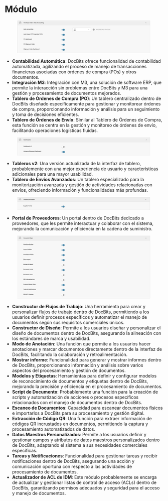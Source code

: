 # Módulo

<figure><img src="../../../../.gitbook/assets/Bildschirmfoto 2024-05-04 um 15.57.42.png" alt=""><figcaption></figcaption></figure>

* **Contabilidad Automática**: DocBits ofrece funcionalidad de contabilidad automatizada, agilizando el proceso de manejo de transacciones financieras asociadas con órdenes de compra (POs) y otros documentos.
* **Integración M3**: Integración con M3, una solución de software ERP, que permite la interacción sin problemas entre DocBits y M3 para una gestión y procesamiento de documentos mejorados.
* **Tablero de Órdenes de Compra (PO)**: Un tablero centralizado dentro de DocBits diseñado específicamente para gestionar y monitorear órdenes de compra, proporcionando información y análisis para un seguimiento y toma de decisiones eficientes.
* **Tablero de Órdenes de Envío**: Similar al Tablero de Órdenes de Compra, esta función se centra en la gestión y monitoreo de órdenes de envío, facilitando operaciones logísticas fluidas.

<figure><img src="../../../../.gitbook/assets/Bildschirmfoto 2024-05-04 um 15.57.52.png" alt=""><figcaption></figcaption></figure>

* **Tableros v2**: Una versión actualizada de la interfaz de tablero, probablemente con una mejor experiencia de usuario y características adicionales para una mayor usabilidad.
* **Tablero de Envíos Avanzados**: Un tablero especializado para la monitorización avanzada y gestión de actividades relacionadas con envíos, ofreciendo información y funcionalidades más profundas.

<figure><img src="../../../../.gitbook/assets/Bildschirmfoto 2024-05-04 um 15.58.02.png" alt=""><figcaption></figcaption></figure>

* **Portal de Proveedores**: Un portal dentro de DocBits dedicado a proveedores, que les permite interactuar y colaborar con el sistema, mejorando la comunicación y eficiencia en la cadena de suministro.

<figure><img src="../../../../.gitbook/assets/Bildschirmfoto 2024-05-04 um 15.58.17.png" alt=""><figcaption></figcaption></figure>

* **Constructor de Flujos de Trabajo**: Una herramienta para crear y personalizar flujos de trabajo dentro de DocBits, permitiendo a los usuarios definir procesos específicos y automatizar el manejo de documentos según sus requisitos comerciales únicos.
* **Constructor de Diseño**: Permite a los usuarios diseñar y personalizar el diseño de documentos dentro de DocBits, asegurando la alineación con los estándares de marca y usabilidad.
* **Modo de Anotación**: Una función que permite a los usuarios hacer anotaciones y marcar documentos directamente dentro de la interfaz de DocBits, facilitando la colaboración y retroalimentación.
* **Mostrar informe**: Funcionalidad para generar y mostrar informes dentro de DocBits, proporcionando información y análisis sobre varios aspectos del procesamiento y gestión de documentos.
* **Modelos y Etiquetas**: Herramientas para definir y configurar modelos de reconocimiento de documentos y etiquetas dentro de DocBits, mejorando la precisión y eficiencia en el procesamiento de documentos.
* **Script de Documento**: Probablemente una función para la creación de scripts y automatización de acciones o procesos específicos relacionados con el manejo de documentos dentro de DocBits.
* **Escaneo de Documentos**: Capacidad para escanear documentos físicos e importarlos a DocBits para su procesamiento y gestión digital.
* **Extracción de Código QR**: Una función para extraer información de códigos QR incrustados en documentos, permitiendo la captura y procesamiento automatizados de datos.
* **Datos Maestros Personalizados**: Permite a los usuarios definir y gestionar campos y atributos de datos maestros personalizados dentro de DocBits, adaptando el sistema a sus necesidades comerciales específicas.
* **Tareas y Notificaciones**: Funcionalidad para gestionar tareas y recibir notificaciones dentro de DocBits, asegurando una acción y comunicación oportuna con respecto a las actividades de procesamiento de documentos.
* **Actualizador de ACL de IDM**: Este módulo probablemente se encarga de actualizar y gestionar listas de control de acceso (ACLs) dentro de DocBits, garantizando permisos adecuados y seguridad para el acceso y manejo de documentos.
